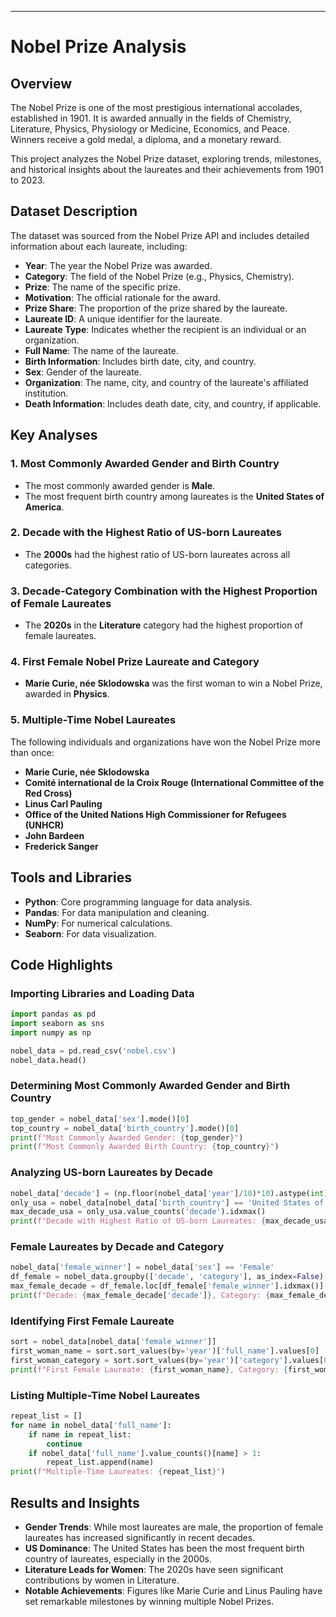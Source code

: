 ---

# Nobel Prize Analysis

## Overview
The Nobel Prize is one of the most prestigious international accolades, established in 1901. It is awarded annually in the fields of Chemistry, Literature, Physics, Physiology or Medicine, Economics, and Peace. Winners receive a gold medal, a diploma, and a monetary reward. 

This project analyzes the Nobel Prize dataset, exploring trends, milestones, and historical insights about the laureates and their achievements from 1901 to 2023.

## Dataset Description
The dataset was sourced from the Nobel Prize API and includes detailed information about each laureate, including:
- **Year**: The year the Nobel Prize was awarded.
- **Category**: The field of the Nobel Prize (e.g., Physics, Chemistry).
- **Prize**: The name of the specific prize.
- **Motivation**: The official rationale for the award.
- **Prize Share**: The proportion of the prize shared by the laureate.
- **Laureate ID**: A unique identifier for the laureate.
- **Laureate Type**: Indicates whether the recipient is an individual or an organization.
- **Full Name**: The name of the laureate.
- **Birth Information**: Includes birth date, city, and country.
- **Sex**: Gender of the laureate.
- **Organization**: The name, city, and country of the laureate's affiliated institution.
- **Death Information**: Includes death date, city, and country, if applicable.

## Key Analyses
### 1. Most Commonly Awarded Gender and Birth Country
- The most commonly awarded gender is **Male**.
- The most frequent birth country among laureates is the **United States of America**.

### 2. Decade with the Highest Ratio of US-born Laureates
- The **2000s** had the highest ratio of US-born laureates across all categories.

### 3. Decade-Category Combination with the Highest Proportion of Female Laureates
- The **2020s** in the **Literature** category had the highest proportion of female laureates.

### 4. First Female Nobel Prize Laureate and Category
- **Marie Curie, née Sklodowska** was the first woman to win a Nobel Prize, awarded in **Physics**.

### 5. Multiple-Time Nobel Laureates
The following individuals and organizations have won the Nobel Prize more than once:
- **Marie Curie, née Sklodowska**
- **Comité international de la Croix Rouge (International Committee of the Red Cross)**
- **Linus Carl Pauling**
- **Office of the United Nations High Commissioner for Refugees (UNHCR)**
- **John Bardeen**
- **Frederick Sanger**

## Tools and Libraries
- **Python**: Core programming language for data analysis.
- **Pandas**: For data manipulation and cleaning.
- **NumPy**: For numerical calculations.
- **Seaborn**: For data visualization.

## Code Highlights
### Importing Libraries and Loading Data
```python
import pandas as pd
import seaborn as sns
import numpy as np

nobel_data = pd.read_csv('nobel.csv')
nobel_data.head()
```

### Determining Most Commonly Awarded Gender and Birth Country
```python
top_gender = nobel_data['sex'].mode()[0]
top_country = nobel_data['birth_country'].mode()[0]
print(f"Most Commonly Awarded Gender: {top_gender}")
print(f"Most Commonly Awarded Birth Country: {top_country}")
```

### Analyzing US-born Laureates by Decade
```python
nobel_data['decade'] = (np.floor(nobel_data['year']/10)*10).astype(int)
only_usa = nobel_data[nobel_data['birth_country'] == 'United States of America']
max_decade_usa = only_usa.value_counts('decade').idxmax()
print(f"Decade with Highest Ratio of US-born Laureates: {max_decade_usa}")
```

### Female Laureates by Decade and Category
```python
nobel_data['female_winner'] = nobel_data['sex'] == 'Female'
df_female = nobel_data.groupby(['decade', 'category'], as_index=False)['female_winner'].mean()
max_female_decade = df_female.loc[df_female['female_winner'].idxmax()]
print(f"Decade: {max_female_decade['decade']}, Category: {max_female_decade['category']}")
```

### Identifying First Female Laureate
```python
sort = nobel_data[nobel_data['female_winner']]
first_woman_name = sort.sort_values(by='year')['full_name'].values[0]
first_woman_category = sort.sort_values(by='year')['category'].values[0]
print(f"First Female Laureate: {first_woman_name}, Category: {first_woman_category}")
```

### Listing Multiple-Time Nobel Laureates
```python
repeat_list = []
for name in nobel_data['full_name']:
    if name in repeat_list:
        continue
    if nobel_data['full_name'].value_counts()[name] > 1:
        repeat_list.append(name)
print(f"Multiple-Time Laureates: {repeat_list}")
```

## Results and Insights
- **Gender Trends**: While most laureates are male, the proportion of female laureates has increased significantly in recent decades.
- **US Dominance**: The United States has been the most frequent birth country of laureates, especially in the 2000s.
- **Literature Leads for Women**: The 2020s have seen significant contributions by women in Literature.
- **Notable Achievements**: Figures like Marie Curie and Linus Pauling have set remarkable milestones by winning multiple Nobel Prizes.
